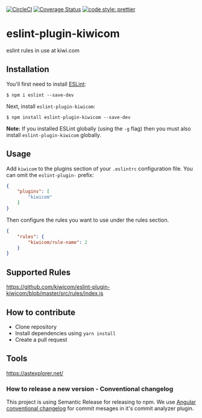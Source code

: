 [![CircleCI](https://circleci.com/gh/kiwicom/eslint-plugin-kiwicom.svg?style=svg)](https://circleci.com/gh/kiwicom/eslint-plugin-kiwicom)
[![Coverage Status](https://coveralls.io/repos/github/kiwicom/eslint-plugin-kiwicom/badge.svg?branch=master)](https://coveralls.io/github/kiwicom/eslint-plugin-kiwicom?branch=master)
[![code style: prettier](https://img.shields.io/badge/code_style-prettier-ff69b4.svg?style=flat-square)](https://github.com/prettier/prettier)

# eslint-plugin-kiwicom

eslint rules in use at kiwi.com

## Installation

You'll first need to install [ESLint](http://eslint.org):

```
$ npm i eslint --save-dev
```

Next, install `eslint-plugin-kiwicom`:

```
$ npm install eslint-plugin-kiwicom --save-dev
```

**Note:** If you installed ESLint globally (using the `-g` flag) then you must also install `eslint-plugin-kiwicom` globally.

## Usage

Add `kiwicom` to the plugins section of your `.eslintrc` configuration file. You can omit the `eslint-plugin-` prefix:

```json
{
    "plugins": [
        "kiwicom"
    ]
}
```


Then configure the rules you want to use under the rules section.

```json
{
    "rules": {
        "kiwicom/rule-name": 2
    }
}
```

## Supported Rules

https://github.com/kiwicom/eslint-plugin-kiwicom/blob/master/src/rules/index.js

## How to contribute

* Clone repository
* Install dependencies using `yarn install`
* Create a pull request

## Tools
https://astexplorer.net/

### How to release a new version - Conventional changelog
This project is using Semantic Release for releasing to npm. We use [Angular conventional changelog](https://github.com/conventional-changelog/conventional-changelog/tree/master/packages/conventional-changelog-angular) for commit mesages in it's commit analyzer plugin.





